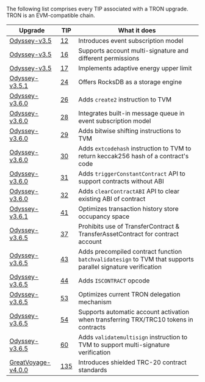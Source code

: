 The following list comprises every TIP associated with a TRON upgrade. TRON is an EVM-compatible chain.

| Upgrade                                                                                         | TIP                                                                | What it does                                                                                                |
| ----------------------------------------------------------------------------------------------- | ------------------------------------------------------------------ | ----------------------------------------------------------------------------------------------------------- |
| [Odyssey-v3.5](https://github.com/tronprotocol/java-tron/releases/tag/Odyssey-v3.5)             | [12](https://github.com/tronprotocol/TIPs/blob/master/tip-12.md)   | Introduces event subscription model                                                                         |
| [Odyssey-v3.5](https://github.com/tronprotocol/java-tron/releases/tag/Odyssey-v3.5)             | [16](https://github.com/tronprotocol/TIPs/blob/master/tip-16.md)   | Supports account multi-signature and different permissions                                                  |
| [Odyssey-v3.5](https://github.com/tronprotocol/java-tron/releases/tag/Odyssey-v3.5)             | [17](https://github.com/tronprotocol/TIPs/blob/master/tip-17.md)   | Implements adaptive energy upper limit                                                                      |
| [Odyssey-v3.5.1](https://github.com/tronprotocol/java-tron/releases/tag/Odyssey-v3.5.1)         | [24](https://github.com/tronprotocol/TIPs/blob/master/tip-24.md)   | Offers RocksDB as a storage engine                                                                          |
| [Odyssey-v3.6.0](https://github.com/tronprotocol/java-tron/releases/tag/Odyssey-v3.6.0)         | [26](https://github.com/tronprotocol/TIPs/blob/master/tip-26.md)   | Adds `create2` instruction to TVM                                                                           |
| [Odyssey-v3.6.0](https://github.com/tronprotocol/java-tron/releases/tag/Odyssey-v3.6.0)         | [28](https://github.com/tronprotocol/TIPs/blob/master/tip-28.md)   | Integrates built-in message queue in event subscription model                                               |
| [Odyssey-v3.6.0](https://github.com/tronprotocol/java-tron/releases/tag/Odyssey-v3.6.0)         | [29](https://github.com/tronprotocol/TIPs/blob/master/tip-29.md)   | Adds bitwise shifting instructions to TVM                                                                   |
| [Odyssey-v3.6.0](https://github.com/tronprotocol/java-tron/releases/tag/Odyssey-v3.6.0)         | [30](https://github.com/tronprotocol/TIPs/blob/master/tip-30.md)   | Adds `extcodehash` instruction to TVM to return keccak256 hash of a contract's code                         |
| [Odyssey-v3.6.0](https://github.com/tronprotocol/java-tron/releases/tag/Odyssey-v3.6.0)         | [31](https://github.com/tronprotocol/TIPs/blob/master/tip-31.md)   | Adds `triggerConstantContract` API to support contracts without ABI                                         |
| [Odyssey-v3.6.0](https://github.com/tronprotocol/java-tron/releases/tag/Odyssey-v3.6.0)         | [32](https://github.com/tronprotocol/TIPs/blob/master/tip-32.md)   | Adds `clearContractABI` API to clear existing ABI of contract                                               |
| [Odyssey-v3.6.1](https://github.com/tronprotocol/java-tron/releases/tag/Odyssey-v3.6.1)         | [41](https://github.com/tronprotocol/TIPs/blob/master/tip-41.md)   | Optimizes transaction history store occupancy space                                                         |
| [Odyssey-v3.6.5](https://github.com/tronprotocol/java-tron/releases/tag/Odyssey-v3.6.5)         | [37](https://github.com/tronprotocol/TIPs/blob/master/tip-37.md)   | Prohibits use of TransferContract & TransferAssetContract for contract account                              |
| [Odyssey-v3.6.5](https://github.com/tronprotocol/java-tron/releases/tag/Odyssey-v3.6.5)         | [43](https://github.com/tronprotocol/TIPs/blob/master/tip-43.md)   | Adds precompiled contract function `batchvalidatesign` to TVM that supports parallel signature verification |
| [Odyssey-v3.6.5](https://github.com/tronprotocol/java-tron/releases/tag/Odyssey-v3.6.5)         | [44](https://github.com/tronprotocol/TIPs/blob/master/tip-44.md)   | Adds `ISCONTRACT` opcode                                                                                    |
| [Odyssey-v3.6.5](https://github.com/tronprotocol/java-tron/releases/tag/Odyssey-v3.6.5)         | [53](https://github.com/tronprotocol/TIPs/blob/master/tip-53.md)   | Optimizes current TRON delegation mechanism                                                                 |
| [Odyssey-v3.6.5](https://github.com/tronprotocol/java-tron/releases/tag/Odyssey-v3.6.5)         | [54](https://github.com/tronprotocol/TIPs/blob/master/tip-54.md)   | Supports automatic account activation when transferring TRX/TRC10 tokens in contracts                       |
| [Odyssey-v3.6.5](https://github.com/tronprotocol/java-tron/releases/tag/Odyssey-v3.6.5)         | [60](https://github.com/tronprotocol/TIPs/blob/master/tip-60.md)   | Adds `validatemultisign` instruction to TVM to support multi-signature verification                         |
| [GreatVoyage-v4.0.0](https://github.com/tronprotocol/java-tron/releases/tag/GreatVoyage-v4.0.0) | [135](https://github.com/tronprotocol/TIPs/blob/master/tip-135.md) | Introduces shielded TRC-20 contract standards                                                               |
